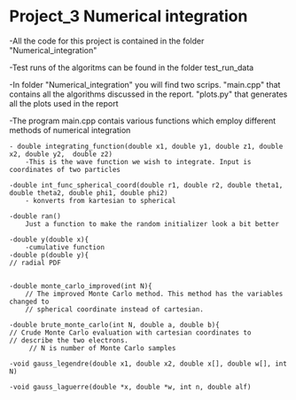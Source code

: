 # Project_3 Numerical integration

-All the code for this project is contained in the folder "Numerical_integration"

-Test runs of the algoritms can be found in the folder test_run_data

-In folder "Numerical_integration" you will find two scrips.
	"main.cpp" that contains all the algorithms discussed in the report.
	"plots.py" that generates all the plots used in the report 

-The program main.cpp contais various functions which employ different methods of     	numerical integration

	- double integrating_function(double x1, double y1, double z1, double x2, double y2,  double z2)
		-This is the wave function we wish to integrate. Input is coordinates of two particles
		
	-double int_func_spherical_coord(double r1, double r2, double theta1, double theta2, double phi1, double phi2)
		- konverts from kartesian to spherical
	
	-double ran()
		Just a function to make the random initializer look a bit better
	
	-double y(double x){ 
	 	-cumulative function
	-double p(double y){ 
	// radial PDF
	

	-double monte_carlo_improved(int N){
		// The improved Monte Carlo method. This method has the variables changed to
		// spherical coordinate instead of cartesian.
		
	-double brute_monte_carlo(int N, double a, double b){
	// Crude Monte Carlo evaluation with cartesian coordinates to
	// describe the two electrons.
         // N is number of Monte Carlo samples
		
	-void gauss_legendre(double x1, double x2, double x[], double w[], int N)
	
	-void gauss_laguerre(double *x, double *w, int n, double alf)